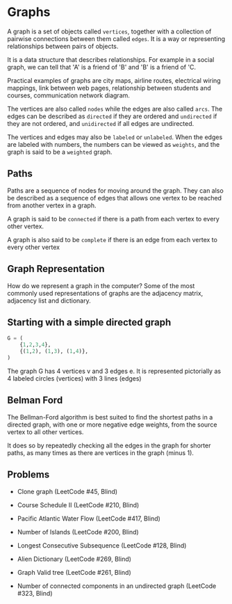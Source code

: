 # Graphs

A graph is a set of objects called `vertices`, together with a collection of pairwise connections between them called `edges`. It is a way or representing relationships between pairs of objects.

It is a data structure that describes relationships. For example in a social graph, we can tell that 'A' is a friend of 'B' and 'B' is a friend of 'C.

Practical examples of graphs are city maps, airline routes, electrical wiring mappings, link between web pages, relationship between students and courses, communication network diagram.

The vertices are also called `nodes` while the edges are also called `arcs`. The edges can be described as `directed` if they are ordered and `undirected` if they are not ordered, and `unidirected` if all edges are undirected.

The vertices and edges may also be `labeled` or `unlabeled`. When the edges are labeled with numbers, the numbers can be viewed as `weights`, and the graph is said to be a `weighted`
graph.

## Paths

Paths are a sequence of nodes for moving around the graph. They can also be described as a sequence of edges that allows
one vertex to be reached from another vertex in a graph.

A graph is said to be `connected` if there is a path from
each vertex to every other vertex.

A graph is also said to be `complete` if there is an edge from each vertex to every other vertex

## Graph Representation

How do we represent a graph in the computer? Some of the most commonly used representations of graphs are the adjacency
matrix, adjacency list and dictionary.

## Starting with a simple directed graph

```python
G = (
    {1,2,3,4},
    {(1,2), (1,3), (1,4)},
)
```

The graph G has 4 vertices v and 3 edges e. It is represented pictorially as 4 labeled circles (vertices) with 3 lines (edges)

## Belman Ford

The Bellman-Ford algorithm is best suited to find the shortest paths in a directed graph, with one or more negative edge weights, from the source vertex to all other vertices.

It does so by repeatedly checking all the edges in the graph for shorter paths, as many times as there are vertices in the graph (minus 1).

## Problems

- Clone graph (LeetCode #45, Blind)

- Course Schedule II (LeetCode #210, Blind)
- Pacific Atlantic Water Flow (LeetCode #417, Blind)
- Number of Islands (LeetCode #200, Blind)
- Longest Consecutive Subsequence (LeetCode #128, Blind)
- Alien Dictionary (LeetCode #269, Blind)
- Graph Valid tree (LeetCode #261, Blind)
- Number of connected components in an undirected graph (LeetCode #323, Blind)
